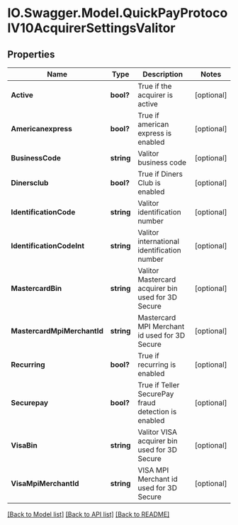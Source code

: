 # IO.Swagger.Model.QuickPayProtocolV10AcquirerSettingsValitor
## Properties

Name | Type | Description | Notes
------------ | ------------- | ------------- | -------------
**Active** | **bool?** | True if the acquirer is active | [optional] 
**Americanexpress** | **bool?** | True if american express is enabled | [optional] 
**BusinessCode** | **string** | Valitor business code | [optional] 
**Dinersclub** | **bool?** | True if Diners Club is enabled | [optional] 
**IdentificationCode** | **string** | Valitor identification number | [optional] 
**IdentificationCodeInt** | **string** | Valitor international identification number | [optional] 
**MastercardBin** | **string** | Valitor Mastercard acquirer bin used for 3D Secure | [optional] 
**MastercardMpiMerchantId** | **string** | Mastercard MPI Merchant id used for 3D Secure | [optional] 
**Recurring** | **bool?** | True if recurring is enabled | [optional] 
**Securepay** | **bool?** | True if Teller SecurePay fraud detection is enabled | [optional] 
**VisaBin** | **string** | Valitor VISA acquirer bin used for 3D Secure | [optional] 
**VisaMpiMerchantId** | **string** | VISA MPI Merchant id used for 3D Secure | [optional] 

[[Back to Model list]](../README.md#documentation-for-models) [[Back to API list]](../README.md#documentation-for-api-endpoints) [[Back to README]](../README.md)

